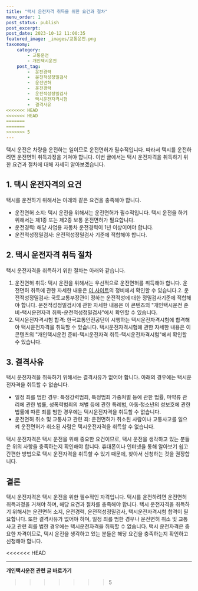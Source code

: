 ```yaml
---
title: "택시 운전자격 취득을 위한 요건과 절차"
menu_order: 1
post_status: publish
post_excerpt: 
post_date: 2023-10-12 11:00:35
featured_image: _images/교통운전.png
taxonomy:
    category:
        - 교통운전
        - 개인택시운전
    post_tag:
        -  운전경력
        -  운전적성정밀검사
        -  운전면허
        -  운전경력
        -  운전적성정밀검사
        -  택시운전자격시험
        -  결격사유
<<<<<<< HEAD
<<<<<<< HEAD
=======
=======
>>>>>>> 5
---
```



택시 운전은 차량을 운전하는 일이므로 운전면허가 필수적입니다. 따라서 택시를 운전하려면 운전면허 취득과정을 거쳐야 합니다. 이번 글에서는 택시 운전자격을 취득하기 위한 요건과 절차에 대해 자세히 알아보겠습니다.

## 1. 택시 운전자격의 요건

택시를 운전하기 위해서는 아래와 같은 요건을 충족해야 합니다.

- 운전면허 소지: 택시 운전을 위해서는 운전면허가 필수적입니다. 택시 운전을 하기 위해서는 제1종 또는 제2종 보통 운전면허가 필요합니다.
- 운전경력: 해당 사업용 자동차 운전경력이 1년 이상이어야 합니다.
- 운전적성정밀검사: 운전적성정밀검사 기준에 적합해야 합니다.

## 2. 택시 운전자격 취득 절차

택시 운전자격을 취득하기 위한 절차는 아래와 같습니다.

1. 운전면허 취득: 택시 운전을 위해서는 우선적으로 운전면허를 취득해야 합니다. 운전면허 취득에 관한 자세한 내용은 [이 사이트](https://egov.kotsa.or.kr/portal/contents.do?menuCode=01050400)의 정비에서 확인할 수 있습니다.2. 운전적성정밀검사: 국토교통부장관이 정하는 운전적성에 대한 정밀검사기준에 적합해야 합니다. 운전적성정밀검사에 관한 자세한 내용은 이 콘텐츠의 "개인택시운전 준비-택시운전자격 취득-운전적성정밀검사"에서 확인할 수 있습니다.
3. 택시운전자격시험 합격: 한국교통안전공단이 시행하는 택시운전자격시험에 합격해야 택시운전자격을 취득할 수 있습니다. 택시운전자격시험에 관한 자세한 내용은 이 콘텐츠의 "개인택시운전 준비-택시운전자격 취득-택시운전자격시험"에서 확인할 수 있습니다.

## 3. 결격사유

택시 운전자격을 취득하기 위해서는 결격사유가 없어야 합니다. 아래의 경우에는 택시운전자격을 취득할 수 없습니다.

- 일정 죄를 범한 경우: 특정강력범죄, 특정범죄 가중처벌 등에 관한 법률, 마약류 관리에 관한 법률, 성폭력범죄의 처벌 등에 관한 특례법, 아동·청소년의 성보호에 관한 법률에 따른 죄를 범한 경우에는 택시운전자격을 취득할 수 없습니다.
- 운전면허 취소 및 교통사고 관련 죄: 운전면허가 취소된 사람이나 교통사고를 일으켜 운전면허가 취소된 사람은 택시운전자격을 취득할 수 없습니다.

택시 운전자격은 택시 운전을 위해 중요한 요건이므로, 택시 운전을 생각하고 있는 분들은 위의 사항을 충족하는지 확인해야 합니다. 휴대폰이나 인터넷을 통해 알아보기 쉽고 간편한 방법으로 택시 운전자격을 취득할 수 있기 때문에, 찾아서 신청하는 것을 권장합니다.

## 결론

택시 운전자격은 택시 운전을 위한 필수적인 자격입니다. 택시를 운전하려면 운전면허 취득과정을 거쳐야 하며, 해당 요건과 절차를 충족해야 합니다. 택시 운전자격을 취득하기 위해서는 운전면허 소지, 운전경력, 운전적성정밀검사, 택시운전자격시험 합격이 필요합니다. 또한 결격사유가 없어야 하며, 일정 죄를 범한 경우나 운전면허 취소 및 교통사고 관련 죄를 범한 경우에는 택시운전자격을 취득할 수 없습니다. 택시 운전자격은 중요한 자격이므로, 택시 운전을 생각하고 있는 분들은 해당 요건을 충족하는지 확인하고 신청해야 합니다.


<<<<<<< HEAD



<!-- wp:separator -->
<hr class="wp-block-separator has-alpha-channel-opacity"/>
<!-- /wp:separator -->

<!-- wp:group {"backgroundColor":"base","layout":{"type":"constrained"}} -->
<div class="wp-block-group has-base-background-color has-background"><!-- wp:paragraph {"align":"center","fontSize":"large"} -->
<p class="has-text-align-center has-large-font-size"><strong>개인택시운전 관련 글 바로가기</strong></p>
<!-- /wp:paragraph -->


<!-- wp:latest-posts
{"categories":[{"id":1441,"count":19,"description":"","link":"https://uknowlaw.com/category/%ea%b0%9c%ec%9d%b8%ed%83%9d%ec%8b%9c%ec%9a%b4%ec%a0%84/","name":"개인택시운전","slug":"개인택시운전","taxonomy":"category","parent":0,"meta":[],"_links":{"self":[{"href":"https://uknowlaw.com/wp-json/wp/v2/categories/1441"}],"collection":[{"href":"https://uknowlaw.com/wp-json/wp/v2/categories"}],"about":[{"href":"https://uknowlaw.com/wp-json/wp/v2/taxonomies/category"}],"wp:post_type":[{"href":"https://uknowlaw.com/wp-json/wp/v2/posts?categories=1441"}],"curies":[{"name":"wp","href":"https://api.w.org/{rel}","templated":true}]}}],"postsToShow":100,"excerptLength":28,"postLayout":"grid","columns":2,"featuredImageAlign":"left","featuredImageSizeSlug":"large","fontSize":"medium"} /--></div>
<!-- /wp:group -->
>>>>>>> 5
